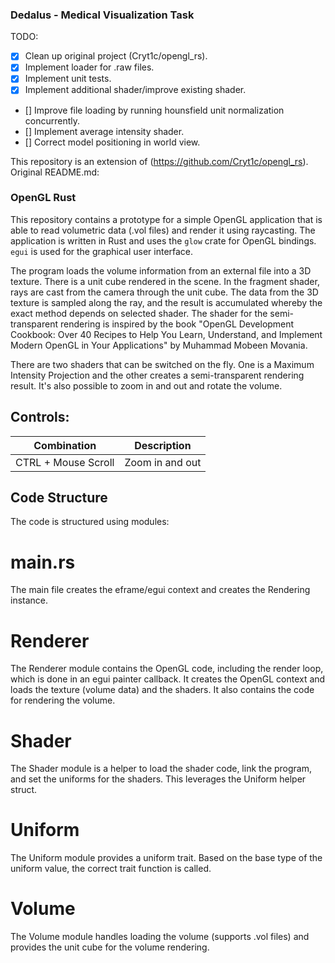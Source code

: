 ### Dedalus - Medical Visualization Task ###

TODO:
- [x] Clean up original project (Cryt1c/opengl_rs).
- [x] Implement loader for .raw files.
- [x] Implement unit tests.
- [x] Implement additional shader/improve existing shader.
- [] Improve file loading by running hounsfield unit normalization concurrently.
- [] Implement average intensity shader.
- [] Correct model positioning in world view.

This repository is an extension of (https://github.com/Cryt1c/opengl_rs). Original README.md:

### OpenGL Rust ###
This repository contains a prototype for a simple OpenGL application that is able to read volumetric data (.vol files) and render it using raycasting. The application is written in Rust and uses the `glow` crate for OpenGL bindings. `egui` is used for the graphical user interface.

The program loads the volume information from an external file into a 3D texture. There is a unit cube rendered in the scene. In the fragment shader, rays are cast from the camera through the unit cube. The data from the 3D texture is sampled along the ray, and the result is accumulated whereby the exact method depends on selected shader. The shader for the semi-transparent rendering is inspired by the book "OpenGL Development Cookbook: Over 40 Recipes to Help You Learn, Understand, and Implement Modern OpenGL in Your Applications" by Muhammad Mobeen Movania.

There are two shaders that can be switched on the fly. One is a Maximum Intensity Projection and the other creates a semi-transparent rendering result. It's also possible to zoom in and out and rotate the volume.

## Controls:

| Combination         	| Description     	|
|---------------------	|-----------------	|
| CTRL + Mouse Scroll 	| Zoom in and out 	|

## Code Structure #
The code is structured using modules:

# main.rs #
The main file creates the eframe/egui context and creates the Rendering instance.

# Renderer #
The Renderer module contains the OpenGL code, including the render loop, which is done in an egui painter callback. It creates the OpenGL context and loads the texture (volume data) and the shaders. It also contains the code for rendering the volume.

# Shader #
The Shader module is a helper to load the shader code, link the program, and set the uniforms for the shaders. This leverages the Uniform helper struct.

# Uniform #
The Uniform module provides a uniform trait. Based on the base type of the uniform value, the correct trait function is called.

# Volume #
The Volume module handles loading the volume (supports .vol files) and provides the unit cube for the volume rendering.
